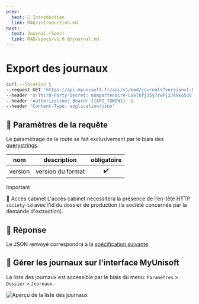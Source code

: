 ```yaml
---
prev:
  text: 💃 Introduction
  link: MAD/introduction.md
next:
  text: Journal (Spec)
  link: MAD/specs/v1.0.0/journal.md
---
```


# Export des journaux

```bash
curl --location \
--request GET 'https://api.myunisoft.fr/api/v1/mad/journals?version=1.0.0' \
--header 'X-Third-Party-Secret: nompartenaire-L8vlKfjJ5y7zwFj2J49xo53V' \
--header 'Authorization: Bearer {{API_TOKEN}}' \
--header 'Content-Type: application/json'
```

## 🔧 Paramètres de la requête

Le paramétrage de la route se fait exclusivement par le biais des [querystrings](https://en.wikipedia.org/wiki/Query_string).

| nom | description | obligatoire |
| --- | --- | :---: |
| version | version du format | ✔️ |

> [!IMPORTANT]
> 🔹 Accès cabinet
> L'accès cabinet nécessitera la présence de l'en-tête HTTP `society-id` avec l'id du dossier de production (la société concernée par la demande d'extraction).

## 🔬 Réponse

Le JSON renvoyé correspondra à la [spécification suivante](../specs/v1.0.0/journal.md).

## 💬 Gérer les journaux sur l'interface MyUnisoft

La liste des journaux est accessible par le biais du menu: `Paramètres` > `Dossier` > `Journaux`.

![Aperçu de la liste des journaux](../../images/liste_journaux.PNG)
